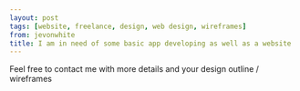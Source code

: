 ```yaml
---
layout: post
tags: [website, freelance, design, web design, wireframes]
from: jevonwhite
title: I am in need of some basic app developing as well as a website
---
```

Feel free to contact me with more details and your design outline / wireframes
